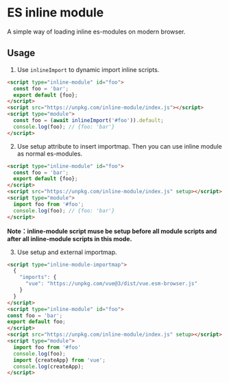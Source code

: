 # ES inline module

A simple way of loading inline es-modules on modern browser.

## Usage

1. Use `inlineImport` to dynamic import inline scripts.

```html
<script type="inline-module" id="foo">
  const foo = 'bar';
  export default {foo};
</script>
<script src="https://unpkg.com/inline-module/index.js"></script>
<script type="module">
  const foo = (await inlineImport('#foo')).default;
  console.log(foo); // {foo: 'bar'}
</script>
  ```

2. Use setup attribute to insert importmap. Then you can use inline module as normal es-modules.

```html
<script type="inline-module" id="foo">
  const foo = 'bar';
  export default {foo};
</script>
<script src="https://unpkg.com/inline-module/index.js" setup></script>
<script type="module">
  import foo from '#foo';
  console.log(foo); // {foo: 'bar'}
</script>
```

**Note：inline-module script muse be setup before all module scripts and after all inline-module scripts in this mode.**

3. Use setup and external importmap.

```html
<script type="inline-module-importmap">
  {
    "imports": {
      "vue": "https://unpkg.com/vue@3/dist/vue.esm-browser.js"
    }
  }
</script>
<script type="inline-module" id="foo">
const foo = 'bar';
export default foo;
</script>
<script src="https://unpkg.com/inline-module/index.js" setup></script>
<script type="module">
  import foo from '#foo'
  console.log(foo);
  import {createApp} from 'vue';
  console.log(createApp);
</script>
```
